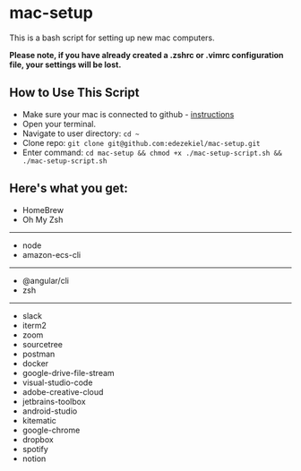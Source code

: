 # mac-setup

This is a bash script for setting up new mac computers.

**Please note, if you have already created a .zshrc or .vimrc configuration file, your settings will be lost.**

## How to Use This Script
- Make sure your mac is connected to github - [instructions](https://help.github.com/en/articles/set-up-git)
- Open your terminal.
- Navigate to user directory: `cd ~`
- Clone repo: `git clone git@github.com:edezekiel/mac-setup.git`
- Enter command: `cd mac-setup && chmod +x ./mac-setup-script.sh && ./mac-setup-script.sh`

## Here's what you get:

- HomeBrew
- Oh My Zsh

---
- node
- amazon-ecs-cli
---
- @angular/cli
- zsh
---
- slack
- iterm2
- zoom
- sourcetree
- postman
- docker
- google-drive-file-stream
- visual-studio-code
- adobe-creative-cloud
- jetbrains-toolbox
- android-studio
- kitematic
- google-chrome
- dropbox
- spotify
- notion
